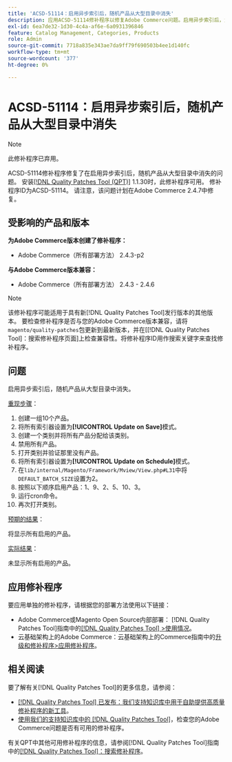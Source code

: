```yaml
---
title: 'ACSD-51114：启用异步索引后，随机产品从大型目录中消失'
description: 应用ACSD-51114修补程序以修复Adobe Commerce问题。启用异步索引后，大型目录中随机产品消失。
exl-id: 6ea7de32-1d30-4c4a-af6e-6a0931396846
feature: Catalog Management, Categories, Products
role: Admin
source-git-commit: 7718a835e343ae7da9ff79f690503b4ee1d140fc
workflow-type: tm+mt
source-wordcount: '377'
ht-degree: 0%

---
```


# ACSD-51114：启用异步索引后，随机产品从大型目录中消失

>[!NOTE]
>
>此修补程序已弃用。

ACSD-51114修补程序修复了在启用异步索引后，随机产品从大型目录中消失的问题。 安装[[!DNL Quality Patches Tool (QPT)]](/help/announcements/adobe-commerce-announcements/magento-quality-patches-released-new-tool-to-self-serve-quality-patches.md) 1.1.30时，此修补程序可用。 修补程序ID为ACSD-51114。 请注意，该问题计划在Adobe Commerce 2.4.7中修复。

## 受影响的产品和版本

**为Adobe Commerce版本创建了修补程序：**

* Adobe Commerce（所有部署方法） 2.4.3-p2

**与Adobe Commerce版本兼容：**

* Adobe Commerce（所有部署方法） 2.4.3 - 2.4.6

>[!NOTE]
>
>该修补程序可能适用于具有新[!DNL Quality Patches Tool]发行版本的其他版本。 要检查修补程序是否与您的Adobe Commerce版本兼容，请将`magento/quality-patches`包更新到最新版本，并在[[!DNL Quality Patches Tool]：搜索修补程序页面]上检查兼容性。将修补程序ID用作搜索关键字来查找修补程序。

## 问题

启用异步索引后，随机产品从大型目录中消失。

<u>重现步骤</u>：

1. 创建一组10个产品。
1. 将所有索引器设置为&#x200B;**[!UICONTROL Update on Save]**&#x200B;模式。
1. 创建一个类别并将所有产品分配给该类别。
1. 禁用所有产品。
1. 打开类别并验证那里没有产品。
1. 将所有索引器设置为&#x200B;**[!UICONTROL Update on Schedule]**&#x200B;模式。
1. 在`lib/internal/Magento/Framework/Mview/View.php#L31`中将`DEFAULT_BATCH_SIZE`设置为2。
1. 按照以下顺序启用产品：1、9、2、5、10、3。
1. 运行cron命令。
1. 再次打开类别。

<u>预期的结果</u>：

将显示所有启用的产品。

<u>实际结果</u>：

未显示所有启用的产品。

## 应用修补程序

要应用单独的修补程序，请根据您的部署方法使用以下链接：

* Adobe Commerce或Magento Open Source内部部署： [!DNL Quality Patches Tool]指南中的[[!DNL Quality Patches Tool] >使用情况](https://experienceleague.adobe.com/docs/commerce-operations/tools/quality-patches-tool/usage.html?lang=zh-Hans)。
* 云基础架构上的Adobe Commerce：云基础架构上的Commerce指南中的[升级和修补程序>应用修补程序](https://experienceleague.adobe.com/docs/commerce-cloud-service/user-guide/develop/upgrade/apply-patches.html?lang=zh-Hans)。

## 相关阅读

要了解有关[!DNL Quality Patches Tool]的更多信息，请参阅：

* [[!DNL Quality Patches Tool] 已发布：我们支持知识库中用于自助提供高质量修补程序的新工具](/help/announcements/adobe-commerce-announcements/magento-quality-patches-released-new-tool-to-self-serve-quality-patches.md)。
* [使用我们的支持知识库中的 [!DNL Quality Patches Tool]](/help/support-tools/patches-available-in-qpt-tool/check-patch-for-magento-issue-with-magento-quality-patches.md)，检查您的Adobe Commerce问题是否有可用的修补程序。

有关QPT中其他可用修补程序的信息，请参阅[!DNL Quality Patches Tool]指南中的[[!DNL Quality Patches Tool]：搜索修补程序](https://experienceleague.adobe.com/tools/commerce-quality-patches/index.html?lang=zh-Hans)。
